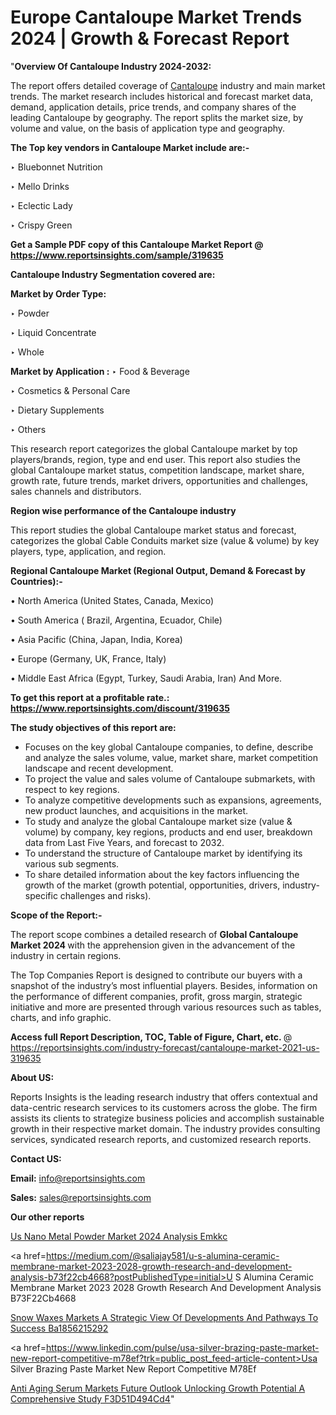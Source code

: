# Europe Cantaloupe Market Trends 2024 | Growth & Forecast Report

"<strong>Overview Of Cantaloupe Industry 2024-2032:</strong>

The report offers detailed coverage of <a href=https://www.reportsinsights.com/sample/319635>Cantaloupe</a> industry and main market trends. The market research includes historical and forecast market data, demand, application details, price trends, and company shares of the leading Cantaloupe by geography. The report splits the market size, by volume and value, on the basis of application type and geography.

<strong>The Top key vendors in Cantaloupe Market include are:- </strong>

‣ Bluebonnet Nutrition

‣ Mello Drinks

‣ Eclectic Lady

‣ Crispy Green

<strong>Get a Sample PDF copy of this Cantaloupe Market Report </strong><strong>@ <a href=https://www.reportsinsights.com/sample/319635 style=color:#0000ff;>https://www.reportsinsights.com/sample/319635</a> </strong>

<strong>Cantaloupe Industry Segmentation covered are:</strong>

<strong>Market by Order Type: </strong>

‣ Powder

‣ Liquid Concentrate

‣ Whole

<strong>Market by Application :</strong>
 ‣ Food & Beverage

‣ Cosmetics & Personal Care

‣ Dietary Supplements

‣ Others

This research report categorizes the global Cantaloupe market by top players/brands, region, type and end user. This report also studies the global Cantaloupe market status, competition landscape, market share, growth rate, future trends, market drivers, opportunities and challenges, sales channels and distributors.

<strong>Region wise performance of the Cantaloupe industry</strong><strong> </strong>

This report studies the global Cantaloupe market status and forecast, categorizes the global Cable Conduits market size (value &amp; volume) by key players, type, application, and region. 

<strong>Regional Cantaloupe Market (Regional Output, Demand &amp; Forecast by Countries):-</strong>

• North America (United States, Canada, Mexico)

• South America ( Brazil, Argentina, Ecuador, Chile)

• Asia Pacific (China, Japan, India, Korea)

• Europe (Germany, UK, France, Italy)

• Middle East Africa (Egypt, Turkey, Saudi Arabia, Iran) And More.

<strong>To get this report at a profitable rate.: <a href=https://www.reportsinsights.com/discount/319635 style=color:#0000ff;>https://www.reportsinsights.com/discount/319635</a></strong>

<strong>The study objectives of this report are:</strong>
<ul>
  <li>Focuses on the key global Cantaloupe companies, to define, describe and analyze the sales volume, value, market share, market competition landscape and recent development.</li>
  <li>To project the value and sales volume of Cantaloupe submarkets, with respect to key regions.</li>
  <li>To analyze competitive developments such as expansions, agreements, new product launches, and acquisitions in the market.</li>
  <li>To study and analyze the global Cantaloupe market size (value &amp; volume) by company, key regions, products and end user, breakdown data from Last Five Years, and forecast to 2032.</li>
  <li>To understand the structure of Cantaloupe market by identifying its various sub segments.</li>
  <li>To share detailed information about the key factors influencing the growth of the market (growth potential, opportunities, drivers, industry-specific challenges and risks).</li>
</ul>
<strong>Scope of the Report:-</strong><strong> </strong>

The report scope combines a detailed research of <strong>Global Cantaloupe Market 2024 </strong>with the apprehension given in the advancement of the industry in certain regions.

The Top Companies Report is designed to contribute our buyers with a snapshot of the industry’s most influential players. Besides, information on the performance of different companies, profit, gross margin, strategic initiative and more are presented through various resources such as tables, charts, and info graphic.

<strong>Access full Report Description, TOC, Table of Figure, Chart, etc. </strong>@   <a href=https://reportsinsights.com/industry-forecast/cantaloupe-market-2021-us-319635 style=color:#0000ff;>https://reportsinsights.com/industry-forecast/cantaloupe-market-2021-us-319635</a>

<strong>About US:</strong>

Reports Insights is the leading research industry that offers contextual and data-centric research services to its customers across the globe. The firm assists its clients to strategize business policies and accomplish sustainable growth in their respective market domain. The industry provides consulting services, syndicated research reports, and customized research reports.

<strong>Contact US:</strong>

<p class=""""><b>Email:</b> <a href=mailto:info@reportsinsights.com>info@reportsinsights.com</a></p>
<p class=""""><b>Sales:</b> <a href=mailto:sales@reportsinsights.com>sales@reportsinsights.com</a></p>

<strong>Our other reports</strong>

<a href=https://www.linkedin.com/pulse/us-nano-metal-powder-market-2024-analysis-emkkc/>Us Nano Metal Powder Market 2024 Analysis Emkkc</a>

<a href=https://medium.com/@saliajay581/u-s-alumina-ceramic-membrane-market-2023-2028-growth-research-and-development-analysis-b73f22cb4668?postPublishedType=initial>U S Alumina Ceramic Membrane Market 2023 2028 Growth Research And Development Analysis B73F22Cb4668</a>

<a href=https://medium.com/@ashokmane6573836482/snow-waxes-markets-a-strategic-view-of-developments-and-pathways-to-success-ba1856215292>Snow Waxes Markets A Strategic View Of Developments And Pathways To Success Ba1856215292</a>

<a href=https://www.linkedin.com/pulse/usa-silver-brazing-paste-market-new-report-competitive-m78ef?trk=public_post_feed-article-content>Usa Silver Brazing Paste Market New Report Competitive M78Ef</a>

<a href=https://medium.com/@yadavahaan91/anti-aging-serum-markets-future-outlook-unlocking-growth-potential-a-comprehensive-study-f3d51d494cd4>Anti Aging Serum Markets Future Outlook Unlocking Growth Potential A Comprehensive Study F3D51D494Cd4</a>"
